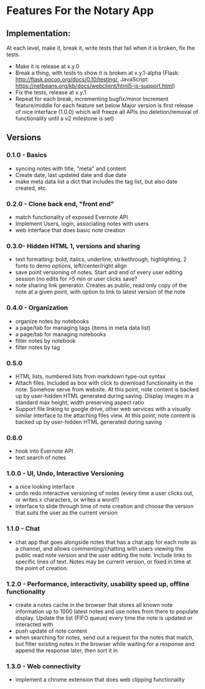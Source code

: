 # Features For the Notary App

## Implementation:

At each level, make it, break it, write tests that fail when it is broken, fix the tests.
- Make it is release at x.y.0
- Break a thing, with tests to show it is broken at x.y.1-alpha (Flask: http://flask.pocoo.org/docs/0.10/testing/, JavaScript: https://netbeans.org/kb/docs/webclient/html5-js-support.html)
- Fix the tests, release at x.y.1
- Repeat for each break, incrementing bugfix/minor
Increment feature/middle for each feature set below
Major version is first release of nice interface (1.0.0) which will freeze all APIs (no deletion/removal of functionality until a v2 milestone is set)


## Versions
### 0.1.0 - Basics
- syncing notes with title, "meta" and content
- Create date, last updated date and due date
- make meta data list a dict that includes the tag list, but also date created, etc.

### 0.2.0 - Clone back end, "front end"
- match functionality of exposed Evernote API
- Implement Users, login, associating notes with users
- web interface that does basic note creation

### 0.3.0- Hidden HTML 1, versions and sharing
- text formatting: bold, italics, underline, strikethrough, highlighting, 2 fonts to demo options, left/center/right align
- save point versioning of notes. Start and end of every user editing session (no edits for >5 min or user clicks save?
- note sharing link generator. Creates as public, read only copy of the note at a given point, with option to link to latest version of the note

### 0.4.0 - Organization
- organize notes by notebooks
- a page/tab for managing tags (items in meta data list)
- a page/tab for managing notebooks
- filter notes by notebook
- filter notes by tag

### 0.5.0
- HTML lists, numbered lists from markdown type-out syntax
- Attach files. Included as box with click to download functionality in the note. Somehow serve from website. At this point, note content is backed up by user-hidden HTML generated during saving. Display images in a standard max height, width preserving aspect ratio
- Support file linking to google drive, other web services with a visually similar interface to the attaching files view. At this point, note content is backed up by user-hidden HTML generated during saving

### 0.6.0
- hook into Evernote API
- text search of notes

### 1.0.0 - UI, Undo, Interactive Versioning
- a nice looking interface
- undo redo interactive versioning of notes (every time a user clicks out, or writes x characters, or writes a word?)
- interface to slide through time of note creation and choose the version that suits the user as the current version

### 1.1.0 - Chat
- chat app that goes alongside notes that has a chat app for each note as a channel, and allows commenting/chatting with users viewing the public read note version and the user editing the note. Include links to specific lines of text. Notes may be current version, or fixed in time at the point of creation.

### 1.2.0 - Performance, interactivity, usability speed up, offline functionality
- create a notes cache in the browser that stores all known note information up to 1000 latest notes and use notes from there to populate display. Update the list (FIFO queue) every time the note is updated or interacted with
- push update of note content
- when searching for notes, send out a request for the notes that match, but filter existing notes in the browser while waiting for a response and append the response later, then sort it in

### 1.3.0 - Web connectivity
- implement a chrome extension that does web clipping functionality

